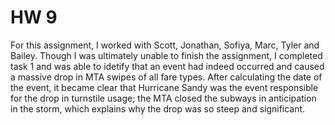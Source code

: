 # HW 9

For this assignment, I worked with Scott, Jonathan, Sofiya, Marc, Tyler and Bailey. Though I was ultimately unable to finish the assignment, I completed task 1 and was able to idetify that an event had indeed occurred and caused a massive drop in MTA swipes of all fare types. After calculating the date of the event, it became clear that Hurricane Sandy was the event responsible for the drop in turnstile usage; the MTA closed the subways in anticipation in the storm, which explains why the drop was so steep and significant.

